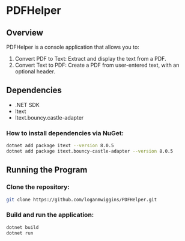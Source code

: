 # PDFHelper
## Overview
PDFHelper is a console application that allows you to:

1. Convert PDF to Text: Extract and display the text from a PDF.
2. Convert Text to PDF: Create a PDF from user-entered text, with an optional header.

## Dependencies
- .NET SDK
- Itext
- Itext.bouncy.castle-adapter
### How to install dependencies via NuGet:
```bash
dotnet add package itext --version 8.0.5
dotnet add package itext.bouncy-castle-adapter --version 8.0.5
```
## Running the Program
### Clone the repository:

```bash
git clone https://github.com/loganmwiggins/PDFHelper.git
```
### Build and run the application:
```bash
dotnet build
dotnet run
